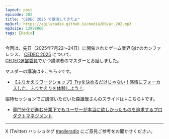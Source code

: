 ```yaml
---
layout: post
episode: 202
title: "CEDEC 2025 で講演してきたよ"
mp3url: https://agileradio.github.io/media200/ar_202.mp3
mp3size: 12998866
tags: [Radio]
---
```


今回は、先日（2025年7月22〜24日）に開催されたゲーム業界向けのカンファレンス、
[CEDEC 2025](https://cedec.cesa.or.jp/2025/)
について、  
[CEDEC運営委員](https://cedec.cesa.or.jp/2025/committee/)でかつ講演者のマスダーとお話しました。  

マスダーの講演は↓こちら↓です。  
- [【ふりかえりワークショップ】Tryを決めるだけじゃない！感情にフォーカスした、ふりかえりを体験しよう！](https://cedec.cesa.or.jp/2025/timetable/detail/s67975afaa199c/).  

招待セッションでご講演いただいた森雄哉さんのスライドは↓こちら↓です。  
- [専門分化が進む分業下でもユーザーが本当に欲しかったものを追求するプロダクトマネジメント](https://speakerdeck.com/moriyuya/focus-on-real-user-needs-despite-deep-specialization-and-division-of-labor)   

---

X (Twitter) ハッシュタグ [#agileradio](https://twitter.com/intent/tweet?hashtags=agileradio) にご意見ご参考をお聞かせください。
